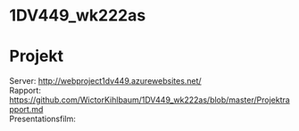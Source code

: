 # 1DV449_wk222as

# Projekt #

Server: http://webproject1dv449.azurewebsites.net/ <br />
Rapport: https://github.com/WictorKihlbaum/1DV449_wk222as/blob/master/Projektrapport.md <br />
Presentationsfilm: 
